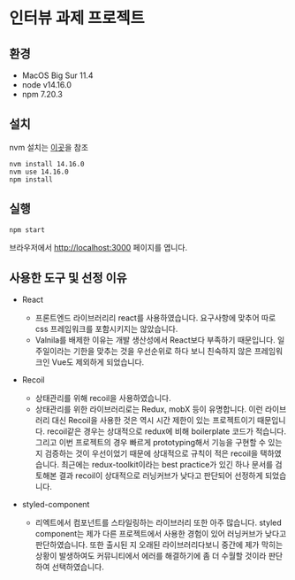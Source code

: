 # 인터뷰 과제 프로젝트

## 환경

- MacOS Big Sur 11.4
- node v14.16.0
- npm 7.20.3

## 설치

nvm 설치는 [이곳](https://github.com/nvm-sh/nvm)을 참조

```
nvm install 14.16.0
nvm use 14.16.0
npm install
```

## 실행

```
npm start
```

브라우저에서 [http://localhost:3000](http://localhost:3000) 페이지를 엽니다.

## 사용한 도구 및 선정 이유

- React

  - 프론트엔드 라이브러리리 react를 사용하였습니다. 요구사항에 맞추어 따로 css 프레임워크를 포함시키지는 않았습니다.
  - Valnila를 배제한 이유는 개발 생산성에서 React보다 부족하기 때문입니다. 일주일이라는 기한을 맞추는 것을 우선순위로 하다 보니 친숙하지 않은 프레임워크인 Vue도 제외하게 되었습니다.

- Recoil

  - 상태관리를 위해 recoil을 사용하였습니다.
  - 상태관리를 위한 라이브러리로는 Redux, mobX 등이 유명합니다. 이런 라이브러리 대신 Recoil을 사용한 것은 역시 시간 제한이 있는 프로젝트이기 때문입니다. recoil같은 경우는 상대적으로 redux에 비해 boilerplate 코드가 적습니다. 그리고 이번 프로젝트의 경우 빠르게 prototyping해서 기능을 구현할 수 있는 지 검증하는 것이 우선이었기 때문에 상대적으로 규칙이 적은 recoil을 택하였습니다. 최근에는 redux-toolkit이라는 best practice가 있긴 하나 문서를 검토해본 결과 recoil이 상대적으로 러닝커브가 낮다고 판단되어 선정하게 되었습니다.

- styled-component
  - 리엑트에서 컴포넌트를 스타일링하는 라이브러리 또한 아주 많습니다. styled component는 제가 다른 프로젝트에서 사용한 경험이 있어 러닝커브가 낮다고 판단하였습니다. 또한 출시된 지 오래된 라이브러리다보니 중간에 제가 막히는 상황이 발생하여도 커뮤니티에서 에러를 해결하기에 좀 더 수월할 것이라 판단하여 선택하였습니다.
